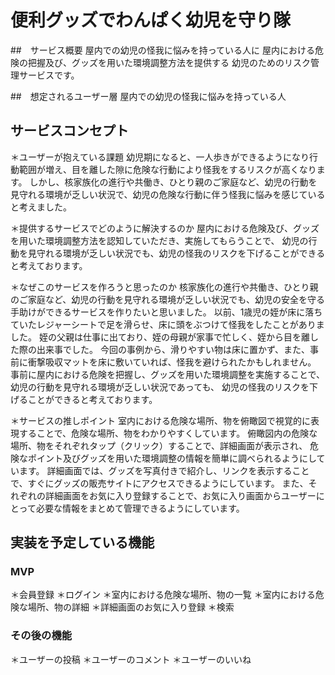 # 便利グッズでわんぱく幼児を守り隊

##　サービス概要
屋内での幼児の怪我に悩みを持っている人に
屋内における危険の把握及び、グッズを用いた環境調整方法を提供する
幼児のためのリスク管理サービスです。

##　想定されるユーザー層
屋内での幼児の怪我に悩みを持っている人

## サービスコンセプト
＊ユーザーが抱えている課題
幼児期になると、一人歩きができるようになり行動範囲が増え、目を離した隙に危険な行動により怪我をするリスクが高くなります。
しかし、核家族化の進行や共働き、ひとり親のご家庭など、幼児の行動を見守れる環境が乏しい状況で、幼児の危険な行動に伴う怪我に悩みを感じていると考えました。

＊提供するサービスでどのように解決するのか
屋内における危険及び、グッズを用いた環境調整方法を認知していただき、実施してもらうことで、
幼児の行動を見守れる環境が乏しい状況でも、幼児の怪我のリスクを下げることができると考えております。

＊なぜこのサービスを作ろうと思ったのか
核家族化の進行や共働き、ひとり親のご家庭など、幼児の行動を見守れる環境が乏しい状況でも、幼児の安全を守る手助けができるサービスを作りたいと思いました。
以前、1歳児の姪が床に落ちていたレジャーシートで足を滑らせ、床に頭をぶつけて怪我をしたことがありました。
姪の父親は仕事に出ており、姪の母親が家事で忙しく、姪から目を離した際の出来事でした。
今回の事例から、滑りやすい物は床に置かず、また、事前に衝撃吸収マットを床に敷いていれば、怪我を避けられたかもしれません。
事前に屋内における危険を把握し、グッズを用いた環境調整を実施することで、幼児の行動を見守れる環境が乏しい状況であっても、
幼児の怪我のリスクを下げることができると考えております。

＊サービスの推しポイント
室内における危険な場所、物を俯瞰図で視覚的に表現することで、危険な場所、物をわかりやすくしています。
俯瞰図内の危険な場所、物をそれぞれタップ（クリック）することで、詳細画面が表示され、
危険なポイント及びグッズを用いた環境調整の情報を簡単に調べられるようにしています。
詳細画面では、グッズを写真付きで紹介し、リンクを表示することで、すぐにグッズの販売サイトにアクセスできるようにしています。
また、それぞれの詳細画面をお気に入り登録することで、お気に入り画面からユーザーにとって必要な情報をまとめて管理できるようにしています。

## 実装を予定している機能
### MVP
＊会員登録
＊ログイン
＊室内における危険な場所、物の一覧
＊室内における危険な場所、物の詳細
＊詳細画面のお気に入り登録
＊検索

### その後の機能
＊ユーザーの投稿
  ＊ユーザーのコメント
  ＊ユーザーのいいね
